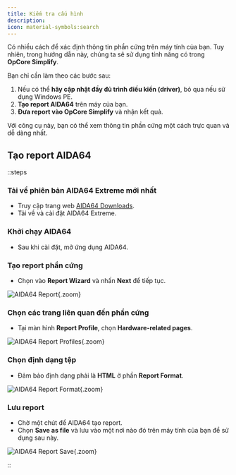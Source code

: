 ```yaml
---
title: Kiếm tra cấu hình
description:
icon: material-symbols:search
---
```


Có nhiều cách để xác định thông tin phần cứng trên máy tính của bạn. Tuy nhiên, trong hướng dẫn này, chúng ta sẽ sử dụng tính năng có trong **OpCore Simplify**. 

Bạn chỉ cần làm theo các bước sau:

1. Nếu có thể **hãy cập nhật đầy đủ trình điều kiển (driver)**, bỏ qua nếu sử dụng Windows PE.
2. **Tạo report AIDA64** trên máy của bạn.
3. **Đưa report vào OpCore Simplify** và nhận kết quả.

Với công cụ này, bạn có thể xem thông tin phần cứng một cách trực quan và dễ dàng nhất.

## Tạo report AIDA64

::steps
### Tải về phiên bản AIDA64 Extreme mới nhất
   - Truy cập trang web [AIDA64 Downloads](https://www.aida64.com/downloads).
   - Tải về và cài đặt AIDA64 Extreme.

### Khởi chạy AIDA64
   - Sau khi cài đặt, mở ứng dụng AIDA64.

### Tạo report phần cứng
   - Chọn vào **Report Wizard** và nhấn **Next** để tiếp tục.

   ![AIDA64 Report](https://i.imgur.com/L2S9KrD.png){.zoom}

### Chọn các trang liên quan đến phần cứng
   - Tại màn hình **Report Profile**, chọn **Hardware-related pages**.

   ![AIDA64 Report Profiles](https://i.imgur.com/vgo7wAk.png){.zoom}

### Chọn định dạng tệp
   - Đảm bảo định dạng phải là **HTML** ở phần **Report Format**.

   ![AIDA64 Report Format](https://i.imgur.com/lEnf2PD.png){.zoom}

### Lưu report
   - Chờ một chút để AIDA64 tạo report.
   - Chọn **Save as file** và lưu vào một nơi nào đó trên máy tính của bạn để sử dụng sau này.

   ![AIDA64 Report Save](https://i.imgur.com/OqtWR8n.png){.zoom}

::
